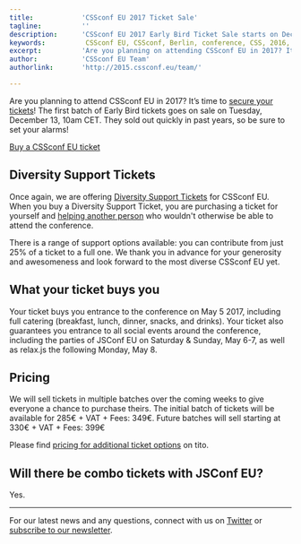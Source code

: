 ```yaml
---
title:            'CSSconf EU 2017 Ticket Sale'
tagline:          ''
description:      'CSSconf EU 2017 Early Bird Ticket Sale starts on December 13 2016'
keywords:          CSSconf EU, CSSconf, Berlin, conference, CSS, 2016, 2017
excerpt:          'Are you planning on attending CSSconf EU in 2017? It’s time to secure your tickets! The first batch of Early Bird tickets goes on sale on Tuesday, December 13, 10am. They sold out quickly in past years, so be sure to set your alarms!'
author:           'CSSconf EU Team'
authorlink:       'http://2015.cssconf.eu/team/'

---
```


Are you planning to attend CSSconf EU in 2017? It’s time to [secure your tickets](https://tito.io/cssconfeu/cssconfeu-2017)! The first batch of Early Bird tickets goes on sale on Tuesday, December 13, 10am CET. They sold out quickly in past years, so be sure to set your alarms!

<a href="https://tito.io/cssconfeu/cssconfeu-2017" class="btn--special">
  <span class="btn__span" data-hover="Buy CSSconf EU Ticket">Buy a CSSconf EU ticket</span>
</a>

## Diversity Support Tickets

Once again, we are offering [Diversity Support Tickets](http://2017.cssconf.eu/diversity-support-tickets/) for CSSconf EU. When you buy a Diversity Support Ticket, you are purchasing a ticket for yourself and [helping another person](http://2017.cssconf.eu/diversity-support-tickets/) who wouldn't otherwise be able to attend the conference.

There is a range of support options available: you can contribute from just 25% of a ticket to a full one. We thank you in advance for your generosity and awesomeness and look forward to the most diverse CSSconf EU yet.

## What your ticket buys you

Your ticket buys you entrance to the conference on May 5 2017, including full catering (breakfast, lunch, dinner, snacks, and drinks).
Your ticket also guarantees you entrance to all social events around the conference, including the parties of JSConf EU on Saturday & Sunday, May 6-7, as well as relax.js the following Monday, May 8.

## Pricing

We will sell tickets in multiple batches over the coming weeks to give everyone a chance to purchase theirs. The initial batch of tickets will be available for 285€ + VAT + Fees: 349€. Future batches will sell starting at 330€ + VAT + Fees: 399€

Please find [pricing for additional ticket options](https://ti.to/cssconfeu/cssconfeu-2017) on tito.


## Will there be combo tickets with JSConf EU?

Yes.


***

For our latest news and any questions, connect with us on [Twitter](https://twitter.com/cssconfeu) or [subscribe to our newsletter](https://confirmsubscription.com/h/d/879A481DB04CB70D).  
